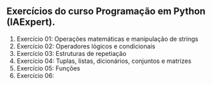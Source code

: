 ## Exercícios do curso Programação em Python (IAExpert).

1. Exercício 01: Operações matemáticas e manipulação de strings
2. Exercício 02: Operadores lógicos e condicionais
3. Exercício 03: Estruturas de repetiação
4. Exercício 04: Tuplas, listas, dicionários, conjuntos e matrizes
5. Exercício 05: Funções
6. Exercício 06:
